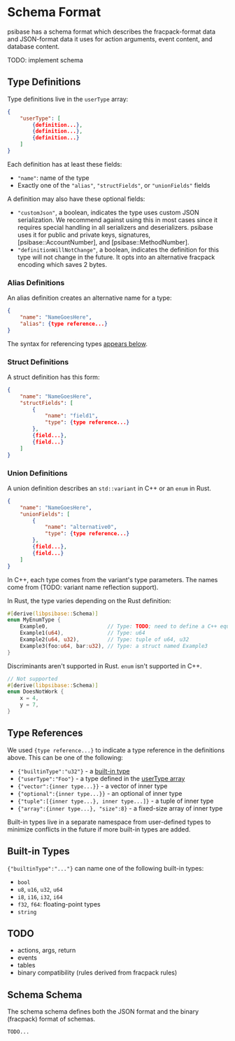 # Schema Format

psibase has a schema format which describes the fracpack-format data and JSON-format data it uses for action arguments, event content, and database content.

TODO: implement schema

## Type Definitions

Type definitions live in the `userType` array:

```json
{
    "userType": [
        {definition...},
        {definition...},
        {definition...}
    ]
}
```

Each definition has at least these fields:

- `"name"`: name of the type
- Exactly one of the `"alias"`, `"structFields"`, or `"unionFields"` fields

A definition may also have these optional fields:

- `"customJson"`, a boolean, indicates the type uses custom JSON serialization. We recommend against using this in most cases since it requires special handling in all serializers and deserializers. psibase uses it for public and private keys, signatures, [psibase::AccountNumber], and [psibase::MethodNumber].
- `"definitionWillNotChange"`, a boolean, indicates the definition for this type will not change in the future. It opts into an alternative fracpack encoding which saves 2 bytes.

### Alias Definitions

An alias definition creates an alternative name for a type:

```json
{
    "name": "NameGoesHere",
    "alias": {type reference...}
}
```

The syntax for referencing types [appears below](#type-references).

### Struct Definitions

A struct definition has this form:

```json
{
    "name": "NameGoesHere",
    "structFields": [
        {
            "name": "field1",
            "type": {type reference...}
        },
        {field...},
        {field...}
    ]
}
```

### Union Definitions

A union definition describes an `std::variant` in C++ or an `enum` in Rust.

```json
{
    "name": "NameGoesHere",
    "unionFields": [
        {
            "name": "alternative0",
            "type": {type reference...}
        },
        {field...},
        {field...}
    ]
}
```

In C++, each type comes from the variant's type parameters. The names come from (TODO: variant name reflection support).

In Rust, the type varies depending on the Rust definition:

```rust
#[derive(libpsibase::Schema)]
enum MyEnumType {
    Example0,                   // Type: TODO; need to define a C++ equivalent
    Example1(u64),              // Type: u64
    Example2(u64, u32),         // Type: tuple of u64, u32
    Example3(foo:u64, bar:u32), // Type: a struct named Example3
}
```

Discriminants aren't supported in Rust. `enum` isn't supported in C++.

```rust
// Not supported
#[derive(libpsibase::Schema)]
enum DoesNotWork {
    x = 4,
    y = 7,
}
```

## Type References

We used `{type reference...}` to indicate a type reference in the definitions above. This can be one of the following:

- `{"builtinType":"u32"}` - a [built-in type](#built-in-types)
- `{"userType":"Foo"}` - a type defined in the [userType array](#type-definitions)
- `{"vector":{inner type...}}` - a vector of inner type
- `{"optional":{inner type...}}` - an optional of inner type
- `{"tuple":[{inner type...}, inner type...]}` - a tuple of inner type
- `{"array":{inner type...}, "size":8}` - a fixed-size array of inner type

Built-in types live in a separate namespace from user-defined types to minimize conflicts in the future if more built-in types are added.

## Built-in Types

`{"builtinType":"..."}` can name one of the following built-in types:

- `bool`
- `u8`, `u16`, `u32`, `u64`
- `i8`, `i16`, `i32`, `i64`
- `f32`, `f64`: floating-point types
- `string`

## TODO

- actions, args, return
- events
- tables
- binary compatibility (rules derived from fracpack rules)

## Schema Schema

The schema schema defines both the JSON format and the binary (fracpack) format of schemas.

```
TODO...
```
